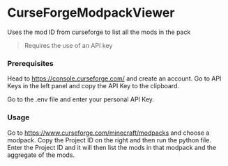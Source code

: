 # CurseForgeModpackViewer
Uses the mod ID from curseforge to list all the mods in the pack
> Requires the use of an API key

### Prerequisites
Head to https://console.curseforge.com/ and create an account.
Go to API Keys in the left panel and copy the API Key to the clipboard.

Go to the .env file and enter your personal API Key.

### Usage
Go to https://www.curseforge.com/minecraft/modpacks and choose a modpack.
Copy the Project ID on the right and then run the python file. Enter the Project ID and
it will then list the mods in that modpack and the aggregate of the mods.